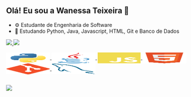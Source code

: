    ## Olá! Eu sou a Wanessa Teixeira 👋

- ⚙  Estudante de Engenharia de Software
- 🔭  Estudando Python, Java, Javascript, HTML, Git e Banco de Dados

 <div>
  <a href="https://github.com/WanessaTeixeira">
  <img height="150em" src="https://github-readme-stats.vercel.app/api?username=WanessaTeixeira&show_icons=true&theme=dracula&include_all_commits=true&count_private=true"/> <img height="150em" src="https://github-readme-stats.vercel.app/api/top-langs/?username=WanessaTeixeira&layout=compact&langs_count=16&theme=dracula"/>
</div>

<div style="display: inline_block"><br>
  <img align="center" alt="Wan-Python" height="30" width="120" src="https://raw.githubusercontent.com/devicons/devicon/master/icons/python/python-original.svg">
  <img align="center" alt="Wan-Java" height="30" width="120" src="https://github.com/devicons/devicon/blob/master/icons/java/java-original.svg">
  <img align="center" alt="Wan-Js" height="30" width="120" src="https://raw.githubusercontent.com/devicons/devicon/master/icons/javascript/javascript-plain.svg">
  <img align="center" alt="Wan-HTML" height="30" width="120" src="https://raw.githubusercontent.com/devicons/devicon/master/icons/html5/html5-original.svg">
  <img align="center" alt="Wan-Git" height="30" width="120" src="https://github.com/devicons/devicon/blob/master/icons/git/git-original.svg"> 
  <img align="center" alt="Wan-Git" height="30" width="120" src="https://github.com/devicons/devicon/blob/master/icons/mysql/mysql-original.svg">
</div>

##

<div> 
  <a href="https://www.linkedin.com/in/wanessa-teixeira-ab47b1142" target="_blank"><img src="https://img.shields.io/badge/-LinkedIn-%230077B5?style=for-the-badge&logo=linkedin&logoColor=white" target="_blank"></a> 


</div>
